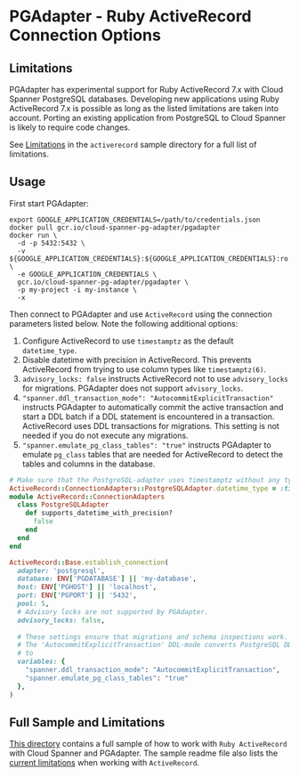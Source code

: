# PGAdapter - Ruby ActiveRecord Connection Options

## Limitations
PGAdapter has experimental support for Ruby ActiveRecord 7.x with Cloud Spanner PostgreSQL databases.
Developing new applications using Ruby ActiveRecord 7.x is possible as long as the listed limitations
are taken into account.
Porting an existing application from PostgreSQL to Cloud Spanner is likely to require code changes.

See [Limitations](../samples/ruby/activerecord/README.md#limitations) in the `activerecord`
sample directory for a full list of limitations.

## Usage

First start PGAdapter:

```shell
export GOOGLE_APPLICATION_CREDENTIALS=/path/to/credentials.json
docker pull gcr.io/cloud-spanner-pg-adapter/pgadapter
docker run \
  -d -p 5432:5432 \
  -v ${GOOGLE_APPLICATION_CREDENTIALS}:${GOOGLE_APPLICATION_CREDENTIALS}:ro \
  -e GOOGLE_APPLICATION_CREDENTIALS \
  gcr.io/cloud-spanner-pg-adapter/pgadapter \
  -p my-project -i my-instance \
  -x
```

Then connect to PGAdapter and use `ActiveRecord` using the connection parameters listed below.
Note the following additional options:
1. Configure ActiveRecord to use `timestamptz` as the default `datetime_type`.
2. Disable datetime with precision in ActiveRecord. This prevents ActiveRecord from trying to use
   column types like `timestamptz(6)`.
3. `advisory_locks: false` instructs ActiveRecord not to use `advisory_locks` for migrations.
   PGAdapter does not support `advisory_locks`.
4. `"spanner.ddl_transaction_mode": "AutocommitExplicitTransaction"` instructs PGAdapter to
   automatically commit the active transaction and start a DDL batch if a DDL statement is encountered
   in a transaction. ActiveRecord uses DDL transactions for migrations. This setting is not needed
   if you do not execute any migrations.
5. `"spanner.emulate_pg_class_tables": "true"` instructs PGAdapter to emulate `pg_class` tables that
   are needed for ActiveRecord to detect the tables and columns in the database.

```ruby
# Make sure that the PostgreSQL-adapter uses timestamptz without any type modifiers.
ActiveRecord::ConnectionAdapters::PostgreSQLAdapter.datetime_type = :timestamptz
module ActiveRecord::ConnectionAdapters
  class PostgreSQLAdapter
    def supports_datetime_with_precision?
      false
    end
  end
end

ActiveRecord::Base.establish_connection(
  adapter: 'postgresql',
  database: ENV['PGDATABASE'] || 'my-database',
  host: ENV['PGHOST'] || 'localhost',
  port: ENV['PGPORT'] || '5432',
  pool: 5,
  # Advisory locks are not supported by PGAdapter.
  advisory_locks: false,
  
  # These settings ensure that migrations and schema inspections work.
  # The 'AutocommitExplicitTransaction' DDL-mode converts PostgreSQL DDL transactions
  # to 
  variables: {
    "spanner.ddl_transaction_mode": "AutocommitExplicitTransaction",
    "spanner.emulate_pg_class_tables": "true"
  },
)
```

## Full Sample and Limitations
[This directory](../samples/ruby/activerecord) contains a full sample of how to work with
`Ruby ActiveRecord` with Cloud Spanner and PGAdapter. The sample readme file also lists the
[current limitations](../samples/ruby/activerecord/README.md#limitations) when working with
`ActiveRecord`.
